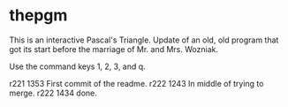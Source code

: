 # thepgm

This is an interactive Pascal's Triangle.
Update of an old, old program that got its start before the marriage of Mr. and Mrs. Wozniak.

Use the command keys 1, 2, 3, and q.

r221 1353 First commit of the readme.
r222 1243 In middle of trying to merge.
r222 1434 done.
